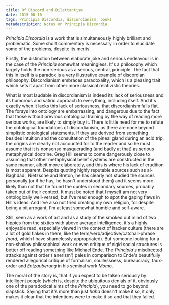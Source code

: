 ```yaml
---
title: Of Discord and Dilettantism
date: 2015-08-10
tags: Principia Discordia, discordianism, books
metadescription: Notes on Principia Discordia
---
```


*Principia Discordia* is a work that is simultaneously highly brilliant and problematic. Some short commentary is necessary in order to elucidate some of the problems, despite its merits.

Firstly, the distinction between elaborate joke and serious endeavour is in the case of the *Principia* somewhat meaningless. It's a philosophy which largely holds the non-serious as a serious, central, principle. The fact that this in itself is a paradox is a very illustrative example of discordian philosophy. Discordianism embraces paradoxality, which is a pleasing trait which sets it apart from other more classical relativistic theories.

What is most laudable in discordianism is indeed its lack of seriousness and its humorous and satiric approach to everything, including itself. And it's exactly when it lacks this lack of seriousness, that discordianism falls flat. The forays into ontology are embarrassing, and dangerous due to the fact that those without previous ontological training by the way of reading more serious works, are likely to simply buy it. There is little need for me to refute the ontological foundations of discordianism, as there are none beyond simplistic ontological statements. If they are derived from something besides intuition and the consultation of the pineal gland during an acid trip, the origins are clearly not accounted for to the reader and so he must assume that it is nonsense masquerading (and badly at that) as serious metaphysical doctrine. Greg Hill seems to come dangerously close to assuming that other metaphysical belief systems are constructed in the same manner, albeit more elaborately, and this is where his lack of erudition is most apparent. Despite quoting highly reputable sources such as al-Baghdadi, Nietzsche and Breton, he has clearly not studied the sources personally (or if he has, he hasn't understood them) and it seems more likely than not that he found the quotes in secondary sources, probably taken out of their context. It must be noted that I myself am not very ontologically well-versed, but I've read enough to spot the gaping flaws in Hill's ideas. And I've also not tried creating my own religion, for despite being a bit arrogant, I'm at least somewhat humble and self-aware.

Still, seen as a work of art and as a study of the smoked out mind of two hippies from the sixties with above average intelligence, it's a highly enjoyable read, especially viewed in the context of hacker culture (there are a lot of gold flakes in there, like the term/verb/adjective/catchall-phrase *fnord*, which I have shamelessly appropriated). But someone looking for a non-shallow philosophical work or even critique of rigid social structures is better off reading something like Michael Ende. The *Principia's* misdirected attacks against order ('anerism') pales in comparison to Ende's beautifully rendered allegorical critique of formalism, soullessness, bureaucracy, faux-order and *Entzauberung* in his seminal work *Momo*.

 The moral of the story is, that if you expect to be taken seriously by intelligent people (which is, despite the ubiquitous denials of it, obviously one of the paradoxical aims of the *Principia*), you need to go beyond slapstick. Saying that it's more than just *haha* doesn't make it so, it only makes it clear that the intentions were to make it so and that they failed.
